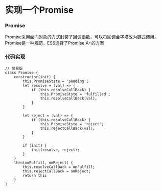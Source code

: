 # 实现一个Promise

### Promise 

Promise采用面向对象的方式封装了回调函数，可以将回调金字塔改为链式调用。Promise是一种规范，ES6选择了Promise A+的方案

### 代码实现

```
// 简易版
class Promise {
    constructor(init) {
        this.PromiseStste = 'pending';
        let resolve = (val) => {
            if (this.resolveCallBack) {
                this.PromiseStste = 'fulfilled';
                this.resolveCallBack(val);
            }
        }

        let reject = (val) => {
            if (this.resolveCallBack) {
                this.PromiseStste = 'reject';
                this.rejectCallBack(val);
            }
        }

        if (init) {
            init(resolve, reject);
        }
    }
    then(onFulfill, onReject) {
        this.resolveCallBack = onFulfill;
        this.rejectCallBack = onReject;
        return this
    }
}
```